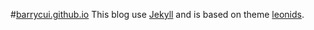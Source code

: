 #[barrycui.github.io](http://barrycui.github.io/)
This blog use [Jekyll](http://jekyllrb.com) and is based on theme [leonids](https://github.com/renyuanz/leonids).


